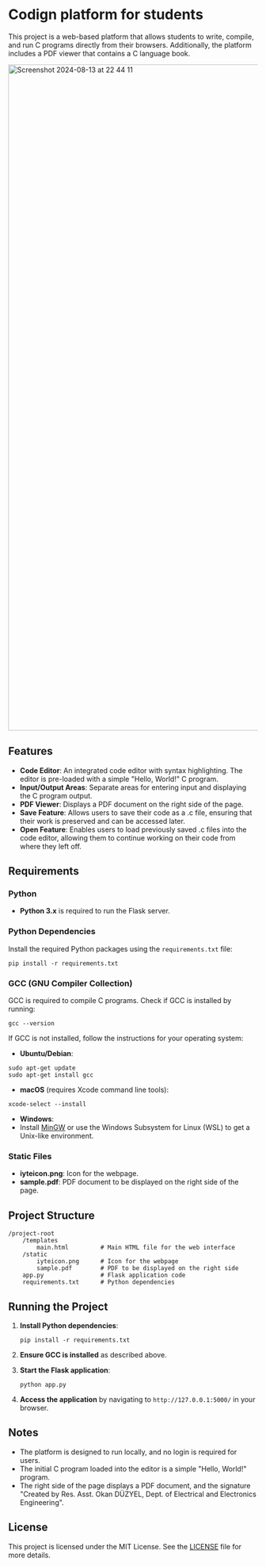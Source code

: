 # Codign platform for students

This project is a web-based platform that allows students to write, compile, and run C programs directly from their browsers. Additionally, the platform includes a PDF viewer that contains a C language book. 

<img width="1344" alt="Screenshot 2024-08-13 at 22 44 11" src="https://github.com/user-attachments/assets/b086f912-7f03-4561-b349-59a67db39dec">

## Features

- **Code Editor**: An integrated code editor with syntax highlighting. The editor is pre-loaded with a simple "Hello, World!" C program.
- **Input/Output Areas**: Separate areas for entering input and displaying the C program output.
- **PDF Viewer**: Displays a PDF document on the right side of the page.
- **Save Feature**: Allows users to save their code as a .c file, ensuring that their work is preserved and can be accessed later.
- **Open Feature**: Enables users to load previously saved .c files into the code editor, allowing them to continue working on their code from where they left off.

## Requirements

### Python
- **Python 3.x** is required to run the Flask server.

### Python Dependencies
Install the required Python packages using the `requirements.txt` file:

```pip install -r requirements.txt```


### GCC (GNU Compiler Collection)
GCC is required to compile C programs. Check if GCC is installed by running:

```gcc --version```


If GCC is not installed, follow the instructions for your operating system:

- **Ubuntu/Debian**:

```
sudo apt-get update
sudo apt-get install gcc
```

- **macOS** (requires Xcode command line tools):

```xcode-select --install```


- **Windows**:
- Install [MinGW](http://www.mingw.org/) or use the Windows Subsystem for Linux (WSL) to get a Unix-like environment.

### Static Files
- **iyteicon.png**: Icon for the webpage.
- **sample.pdf**: PDF document to be displayed on the right side of the page.

## Project Structure

```
/project-root
    /templates
        main.html         # Main HTML file for the web interface
    /static
        iyteicon.png      # Icon for the webpage
        sample.pdf        # PDF to be displayed on the right side
    app.py                # Flask application code
    requirements.txt      # Python dependencies
```


## Running the Project

1. **Install Python dependencies**:

   ```pip install -r requirements.txt```

2. **Ensure GCC is installed** as described above.

3. **Start the Flask application**:

   ```python app.py```

4. **Access the application** by navigating to ```http://127.0.0.1:5000/``` in your browser.

## Notes

- The platform is designed to run locally, and no login is required for users.
- The initial C program loaded into the editor is a simple "Hello, World!" program.
- The right side of the page displays a PDF document, and the signature "Created by Res. Asst. Okan DÜZYEL, Dept. of Electrical and Electronics Engineering".

## License

This project is licensed under the MIT License. See the [LICENSE](LICENSE) file for more details.



